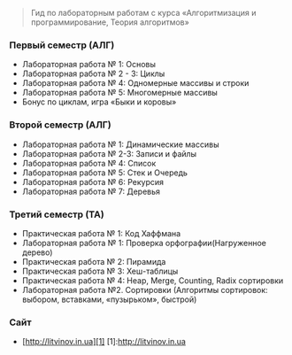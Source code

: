 > Гид по лабораторным работам с курса «Алгоритмизация и программирование, Теория алгоритмов»


### Первый семестр (АЛГ)
 - Лабораторная работа № 1: Основы
 - Лабораторная работа № 2 - 3: Циклы
 - Лабораторная работа № 4: Одномерные массивы и строки
 - Лабораторная работа № 5: Многомерные массивы
 - Бонус по циклам, игра «Быки и коровы»
 
### Второй семестр (АЛГ)
 - Лабораторная работа № 1: Динамические массивы
 - Лабораторная работа № 2-3: Записи и файлы
 - Лабораторная работа № 4: Список
 - Лабораторная работа № 5: Стек и Очередь
 - Лабораторная работа № 6: Рекурсия
 - Лабораторная работа № 7: Деревья

### Третий семестр (ТА)
 - Практическая работа № 1: Код Хаффмана
 - Лабораторная работа № 1: Проверка орфографии(Нагруженное дерево)
 - Практическая работа № 2: Пирамида
 - Практическая работа № 3: Хеш-таблицы
 - Практическая работа № 4: Heap, Merge, Counting, Radix сортировки
 - Лабораторная работа №2. Сортировки 
   (Алгоритмы сортировок: выбором, вставками, «пузырьком», быстрой)

### Сайт
 * [http://litvinov.in.ua][1]
[1]:http://litvinov.in.ua



